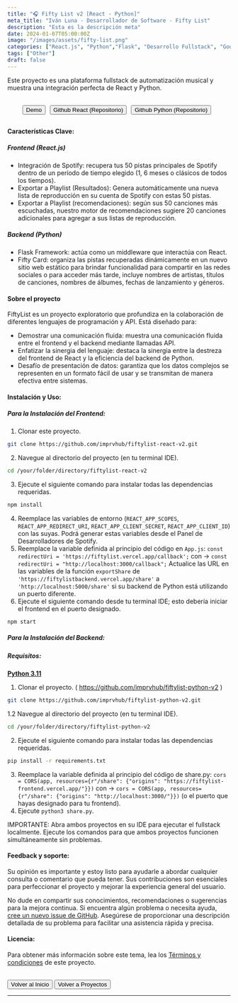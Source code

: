 ```yaml
---
title: "🎧 Fifty List v2 [React - Python]"
meta_title: "Iván Luna - Desarrollador de Software - Fifty List"
description: "Esta es la descripción meta"
date: 2024-01-07T05:00:00Z
image: "/images/assets/fifty-list.png"
categories: ["React.js", "Python","Flask", "Desarrollo Fullstack", "Google Cloud Storage", "PostgreSQL", "Supabase","Despliegue en Vercel"]
tags: ["Other"]
draft: false
---
```


Este proyecto es una plataforma fullstack de automatización musical y muestra una integración perfecta de React y Python. 

<br>
<div style="display: flex; justify-content: center; flex-wrap: wrap; ">
  <button class="btn btn-primary" style="margin-right: 10px; margin-bottom: 10px;" onclick="window.open('https://fiftylist-es.vercel.app/', '_blank');">Demo</button>  
  <button class="btn btn-primary" style="margin-right: 10px; margin-bottom: 10px;" onclick="window.open('https://github.com/imprvhub/fiftylist-react-v2/', '_blank');">Github React (Repositorio)</button>
  <button class="btn btn-primary" style="margin-right: 10px; margin-bottom: 10px;" onclick="window.open('https://github.com/imprvhub/fiftylist-python-v2/', '_blank');">Github Python (Repositorio)</button>   
</div>

<style>
@media screen and (max-width: 530px) {
  .btn {
    margin-right: 0;
    margin-bottom: 10px;
    width: calc(100% - 20px); 
    max-width: 250px; 
  }
}
</style>

#### Características Clave:

##### Frontend (React.js)
- Integración de Spotify: recupera tus 50 pistas principales de Spotify dentro de un período de tiempo elegido (1, 6 meses o clásicos de todos los tiempos).
- Exportar a Playlist (Resultados): Genera automáticamente una nueva lista de reproducción en su cuenta de Spotify con estas 50 pistas.
- Exportar a Playlist (recomendaciones): según sus 50 canciones más escuchadas, nuestro motor de recomendaciones sugiere 20 canciones adicionales para agregar a sus listas de reproducción.


##### Backend (Python)
- Flask Framework: actúa como un middleware que interactúa con React.
- Fifty Card: organiza las pistas recuperadas dinámicamente en un nuevo sitio web estático para brindar funcionalidad para compartir en las redes sociales o para acceder más tarde, incluye nombres de artistas, títulos de canciones, nombres de álbumes, fechas de lanzamiento y géneros.

#### Sobre el proyecto

FiftyList es un proyecto exploratorio que profundiza en la colaboración de diferentes lenguajes de programación y API. Está diseñado para:
- Demostrar una comunicación fluida: muestra una comunicación fluida entre el frontend y el backend mediante llamadas API.
- Enfatizar la sinergia del lenguaje: destaca la sinergia entre la destreza del frontend de React y la eficiencia del backend de Python.
- Desafío de presentación de datos: garantiza que los datos complejos se representen en un formato fácil de usar y se transmitan de manera efectiva entre sistemas.

#### Instalación y Uso:

##### Para la Instalación del Frontend:
1. Clonar este proyecto.
 ```bash
git clone https://github.com/imprvhub/fiftylist-react-v2.git
```
2. Navegue al directorio del proyecto (en tu terminal IDE).
```bash
cd /your/folder/directory/fiftylist-react-v2
```
3. Ejecute el siguiente comando para instalar todas las dependencias requeridas.
```bash
npm install
```
4. Reemplace las variables de entorno (`REACT_APP_SCOPES`, `REACT_APP_REDIRECT_URI`, `REACT_APP_CLIENT_SECRET`, `REACT_APP_CLIENT_ID`) con las suyas. Podrá generar estas variables desde el Panel de Desarrolladores de Spotify.
5. Reemplace la variable definida al principio del código en `App.js`:
   `const redirectUri = 'https://fiftylist.vercel.app/callback';` con -> `const redirectUri = "http://localhost:3000/callback";`
   Actualice las URL en las variables de la función `exportShare` de `'https://fiftylistbackend.vercel.app/share'` a `'http://localhost:5000/share'` si su backend de Python está utilizando un puerto diferente.
6. Ejecute el siguiente comando desde tu terminal IDE; esto debería iniciar el frontend en el puerto designado.
```bash
npm start
```

##### Para la Instalación del Backend:
##### Requisitos:
[**Python 3.11**](https://www.python.org/downloads/release/python-3110/)

1. Clonar el proyecto. ( https://github.com/imprvhub/fiftylist-python-v2 )
 ```bash
git clone https://github.com/imprvhub/fiftylist-python-v2.git
```

1.2 Navegue al directorio del proyecto (en tu terminal IDE).
```bash
cd /your/folder/directory/fiftylist-python-v2
```
2. Ejecute el siguiente comando para instalar todas las dependencias requeridas.
```bash
pip install -r requirements.txt
```
3. Reemplace la variable definida al principio del código de share.py: `cors = CORS(app, resources={r"/share": {"origins": "https://fiftylist-frontend.vercel.app/"}})` con ->  `cors = CORS(app, resources={r"/share": {"origins": "http://localhost:3000/"}})` (o el puerto que hayas designado para tu frontend).
4. Ejecute `python3 share.py`.
   
IMPORTANTE: Abra ambos proyectos en su IDE para ejecutar el fullstack localmente. Ejecute los comandos para que ambos proyectos funcionen simultáneamente sin problemas.

#### Feedback y soporte:

Su opinión es importante y estoy listo para ayudarle a abordar cualquier consulta o comentario que pueda tener. Sus contribuciones son esenciales para perfeccionar el proyecto y mejorar la experiencia general del usuario. 

No dude en compartir sus conocimientos, recomendaciones o sugerencias para la mejora continua. Si encuentra algún problema o necesita ayuda, [cree un nuevo issue de GitHub](https://github.com/imprvhub/fiftylist-react-v2/issues/new). Asegúrese de proporcionar una descripción detallada de su problema para facilitar una asistencia rápida y precisa.

#### Licencia:
Para obtener más información sobre este tema, lea los [Términos y condiciones](https://fiftylist.vercel.app/html/termsandconditions.html) de este proyecto.

<br>
<div class="flex justify-between">
      <button class="btn btn-primary" onclick="window.location.href='/';">Volver al Inicio</button>
      <button class="btn btn-primary" onclick="window.location.href='/proyectos';">Volver a Proyectos</button>     
</div>

---
